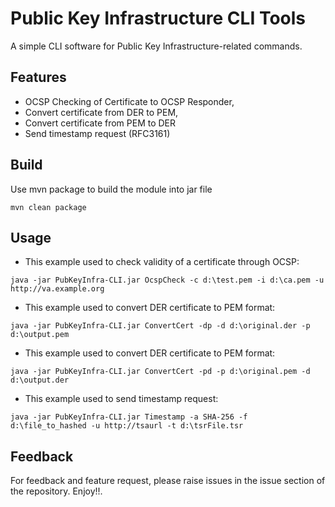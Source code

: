 
# Public Key Infrastructure CLI Tools

A simple CLI software for Public Key Infrastructure-related commands.

## Features
- OCSP Checking of Certificate to OCSP Responder,
- Convert certificate from DER to PEM,
- Convert certificate from PEM to DER
- Send timestamp request (RFC3161)

## Build
Use mvn package to build the module into jar file
```shell
mvn clean package
```


## Usage
- This example used to check validity of a certificate through OCSP:
```shell
java -jar PubKeyInfra-CLI.jar OcspCheck -c d:\test.pem -i d:\ca.pem -u http://va.example.org
```
- This example used to convert DER certificate to PEM format: 
```shell
java -jar PubKeyInfra-CLI.jar ConvertCert -dp -d d:\original.der -p d:\output.pem
```
- This example used to convert DER certificate to PEM format: 
```shell
java -jar PubKeyInfra-CLI.jar ConvertCert -pd -p d:\original.pem -d d:\output.der
```
- This example used to send timestamp request: 
```shell
java -jar PubKeyInfra-CLI.jar Timestamp -a SHA-256 -f d:\file_to_hashed -u http://tsaurl -t d:\tsrFile.tsr
```


## Feedback
For feedback and feature request, please raise issues in the issue section of the repository. Enjoy!!.